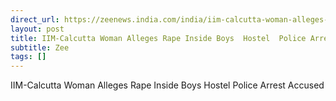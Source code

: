 ```yaml
---
direct_url: https://zeenews.india.com/india/iim-calcutta-woman-alleges-rape-inside-boys-hostel-police-arrest-accused-2930715.html
layout: post
title: IIM-Calcutta Woman Alleges Rape Inside Boys  Hostel  Police Arrest Accused
subtitle: Zee
tags: []
---
```


IIM-Calcutta Woman Alleges Rape Inside Boys  Hostel  Police Arrest Accused
